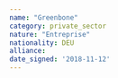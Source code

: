 ```yaml
---
name: "Greenbone"
category: private_sector
nature: "Entreprise"
nationality: DEU
alliance: 
date_signed: '2018-11-12'
---
```

    